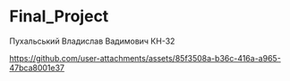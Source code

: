 # Final_Project
 
Пухальський Владислав Вадимович КН-32

https://github.com/user-attachments/assets/85f3508a-b36c-416a-a965-47bca8001e37
